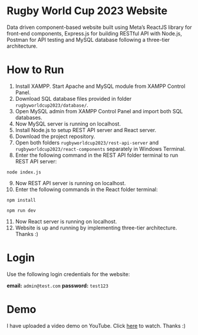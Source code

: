 # Rugby World Cup 2023 Website
Data driven component-based website built using Meta’s ReactJS library for front-end components, Express.js for building RESTful API with Node.js, Postman for API testing and MySQL database following a three-tier architecture.
# How to Run
1. Install XAMPP. Start Apache and MySQL module from XAMPP Control Panel.
2. Download SQL database files provided in folder `rugbyworldcup2023/database/`.
3. Open MySQL admin from XAMPP Control Panel and import both SQL databases.
4. Now MySQL server is running on localhost.
5. Install Node.js to setup REST API server and React server.
6. Download the project repository.
7. Open both folders `rugbyworldcup2023/rest-api-server` and `rugbyworldcup2023/react-components`  separately in Windows Terminal.
8. Enter the following command in the REST API folder terminal to run REST API server:
```
node index.js
```
9. Now REST API server is running on localhost.
10. Enter the following commands in the React folder terminal:
```
npm install
```
```
npm run dev
```
11. Now React server is running on localhost.
12. Website is up and running by implementing three-tier architecture. Thanks :)
# Login 
Use the following login credentials for the website:

**email:** `admin@test.com`
**password:** `test123`
# Demo
I have uploaded a video demo on YouTube. Click [here](https://youtu.be/sFokhCEDtz8) to watch. Thanks :)

